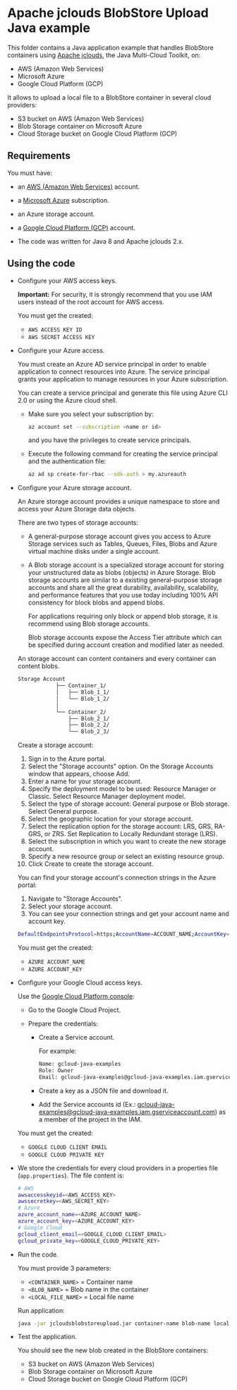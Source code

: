 # Apache jclouds BlobStore Upload Java example

This folder contains a Java application example that handles BlobStore containers using [Apache jclouds](https://jclouds.apache.org/), the Java Multi-Cloud Toolkit, on:

* AWS (Amazon Web Services)
* Microsoft Azure
* Google Cloud Platform (GCP)

It allows to upload a local file to a BlobStore container in several cloud providers:

* S3 bucket on AWS (Amazon Web Services)
* Blob Storage container on Microsoft Azure
* Cloud Storage bucket on Google Cloud Platform (GCP)

## Requirements

You must have:

* an [AWS (Amazon Web Services)](http://aws.amazon.com/) account.
* a [Microsoft Azure](https://azure.microsoft.com/) subscription.
* an Azure storage account.
* a [Google Cloud Platform (GCP)](http://cloud.google.com/) account.

* The code was written for Java 8 and Apache jclouds 2.x.

## Using the code

* Configure your AWS access keys.

  **Important:** For security, it is strongly recommend that you use IAM users instead of the root account for AWS access.

  You must get the created:

  * `AWS ACCESS KEY ID`
  * `AWS SECRET ACCESS KEY`

* Configure your Azure access.

  You must create an Azure AD service principal in order to enable application to connect resources into Azure. The service principal grants your application to manage resources in your Azure subscription.

  You can create a service principal and generate this file using Azure CLI 2.0 or using the Azure cloud shell.

  * Make sure you select your subscription by:

    ```bash
    az account set --subscription <name or id>
    ```

    and you have the privileges to create service principals.

  * Execute the following command for creating the service principal and the authentication file:
  
    ```bash
    az ad sp create-for-rbac --sdk-auth > my.azureauth
    ```
  
* Configure your Azure storage account.

  An Azure storage account provides a unique namespace to store and access your Azure Storage data objects.
  
  There are two types of storage accounts:
  
  * A general-purpose storage account gives you access to Azure Storage services such as Tables, Queues, Files, Blobs and Azure virtual machine disks under a single account.

  * A Blob storage account is a specialized storage account for storing your unstructured data as blobs (objects) in Azure Storage.
    Blob storage accounts are similar to a existing general-purpose storage accounts and share all the great durability, availability,
    scalability, and performance features that you use today including 100% API consistency for block blobs and append blobs.

    For applications requiring only block or append blob storage, it is recommend using Blob storage accounts.

    Blob storage accounts expose the Access Tier attribute which can be specified during account creation and modified later as needed.

  An storage account can content containers and every container can content blobs.

  ```bash
  Storage Account
              ├── Container_1/
              │   ├── Blob_1_1/
              │   └── Blob_1_2/
              │
              └── Container_2/
                  ├── Blob_2_1/
                  ├── Blob_2_2/
                  └── Blob_2_3/
  ```

  Create a storage account:
  
  1. Sign in to the Azure portal.
  2. Select the "Storage accounts" option. On the Storage Accounts window that appears, choose Add.
  3. Enter a name for your storage account.
  4. Specify the deployment model to be used: Resource Manager or Classic. Select Resource Manager deployment model.
  5. Select the type of storage account: General purpose or Blob storage. Select General purpose.
  6. Select the geographic location for your storage account. 
  7. Select the replication option for the storage account: LRS, GRS, RA-GRS, or ZRS. Set Replication to Locally Redundant storage (LRS).
  8. Select the subscription in which you want to create the new storage account.
  9. Specify a new resource group or select an existing resource group. 
  10. Click Create to create the storage account.

  You can find your storage account's connection strings in the Azure portal:
  
    1. Navigate to "Storage Accounts".
    2. Select your storage account.
    3. You can see your connection strings and get your account name and account key.

    ```bash
    DefaultEndpointsProtocol=https;AccountName=ACCOUNT_NAME;AccountKey=ACCOUNT_KEY;EndpointSuffix=core.windows.net
    ```

  You must get the created:

  * `AZURE ACCOUNT_NAME`
  * `AZURE ACCOUNT_KEY`

* Configure your Google Cloud access keys.

  Use the [Google Cloud Platform console](http://cloud.google.com/):

  * Go to the Google Cloud Project.

  * Prepare the credentials:
    * Create a Service account.

      For example:

      ```bash
      Name: gcloud-java-examples
      Role: Owner
      Email: gcloud-java-examples@gcloud-java-examples.iam.gserviceaccount.com
      ```

    * Create a key as a JSON file and download it.

    * Add the Service accounts id (Ex.: gcloud-java-examples@gcloud-java-examples.iam.gserviceaccount.com) as a member of the project in the IAM.

  You must get the created:

  * `GOOGLE CLOUD CLIENT EMAIL`
  * `GOOGLE CLOUD PRIVATE KEY`

* We store the credentials for every cloud providers in a properties file (`app.properties`). The file content is:

  ```bash
  # AWS
  awsaccesskeyid=<AWS_ACCESS_KEY>
  awssecretkey=<AWS_SECRET_KEY>
  # Azure
  azure_account_name=<AZURE_ACCOUNT_NAME>
  azure_account_key=<AZURE_ACCOUNT_KEY>
  # Google Cloud
  gcloud_client_email=<GOOGLE_CLOUD_CLIENT_EMAIL>
  gcloud_private_key=<GOOGLE_CLOUD_PRIVATE_KEY>
  ```

* Run the code.

  You must provide 3 parameters:
  
  * `<CONTAINER_NAME>`  = Container name
  * `<BLOB_NAME>`       = Blob name in the container
  * `<LOCAL_FILE_NAME>` = Local file name

  Run application:

  ```bash
  java -jar jcloudsblobstoreupload.jar container-name blob-name local-file
  ```

* Test the application.

  You should see the new blob created in the BlobStore containers:

  * S3 bucket on AWS (Amazon Web Services)
  * Blob Storage container on Microsoft Azure
  * Cloud Storage bucket on Google Cloud Platform (GCP)
